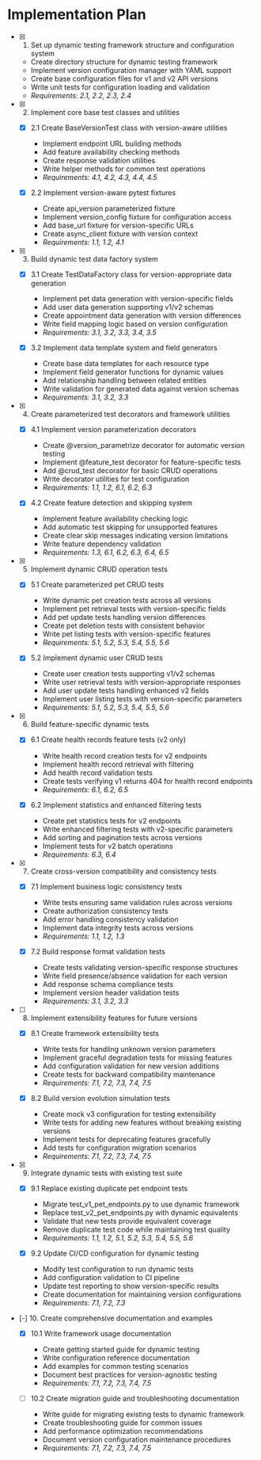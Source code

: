 # Implementation Plan

- [x] 1. Set up dynamic testing framework structure and configuration system

  - Create directory structure for dynamic testing framework
  - Implement version configuration manager with YAML support
  - Create base configuration files for v1 and v2 API versions
  - Write unit tests for configuration loading and validation
  - _Requirements: 2.1, 2.2, 2.3, 2.4_

- [x] 2. Implement core base test classes and utilities

  - [x] 2.1 Create BaseVersionTest class with version-aware utilities

    - Implement endpoint URL building methods
    - Add feature availability checking methods
    - Create response validation utilities
    - Write helper methods for common test operations
    - _Requirements: 4.1, 4.2, 4.3, 4.4, 4.5_

  - [x] 2.2 Implement version-aware pytest fixtures
    - Create api_version parameterized fixture
    - Implement version_config fixture for configuration access
    - Add base_url fixture for version-specific URLs
    - Create async_client fixture with version context
    - _Requirements: 1.1, 1.2, 4.1_

- [x] 3. Build dynamic test data factory system

  - [x] 3.1 Create TestDataFactory class for version-appropriate data generation

    - Implement pet data generation with version-specific fields
    - Add user data generation supporting v1/v2 schemas
    - Create appointment data generation with version differences
    - Write field mapping logic based on version configuration
    - _Requirements: 3.1, 3.2, 3.3, 3.4, 3.5_

  - [x] 3.2 Implement data template system and field generators
    - Create base data templates for each resource type
    - Implement field generator functions for dynamic values
    - Add relationship handling between related entities
    - Write validation for generated data against version schemas
    - _Requirements: 3.1, 3.2, 3.3_

- [x] 4. Create parameterized test decorators and framework utilities

  - [x] 4.1 Implement version parameterization decorators

    - Create @version_parametrize decorator for automatic version testing
    - Implement @feature_test decorator for feature-specific tests
    - Add @crud_test decorator for basic CRUD operations
    - Write decorator utilities for test configuration
    - _Requirements: 1.1, 1.2, 6.1, 6.2, 6.3_

  - [x] 4.2 Create feature detection and skipping system
    - Implement feature availability checking logic
    - Add automatic test skipping for unsupported features
    - Create clear skip messages indicating version limitations
    - Write feature dependency validation
    - _Requirements: 1.3, 6.1, 6.2, 6.3, 6.4, 6.5_

- [x] 5. Implement dynamic CRUD operation tests

  - [x] 5.1 Create parameterized pet CRUD tests

    - Write dynamic pet creation tests across all versions
    - Implement pet retrieval tests with version-specific fields
    - Add pet update tests handling version differences
    - Create pet deletion tests with consistent behavior
    - Write pet listing tests with version-specific features
    - _Requirements: 5.1, 5.2, 5.3, 5.4, 5.5, 5.6_

  - [x] 5.2 Implement dynamic user CRUD tests
    - Create user creation tests supporting v1/v2 schemas
    - Write user retrieval tests with version-appropriate responses
    - Add user update tests handling enhanced v2 fields
    - Implement user listing tests with version-specific parameters
    - _Requirements: 5.1, 5.2, 5.3, 5.4, 5.5, 5.6_

- [x] 6. Build feature-specific dynamic tests

  - [x] 6.1 Create health records feature tests (v2 only)

    - Write health record creation tests for v2 endpoints
    - Implement health record retrieval with filtering
    - Add health record validation tests
    - Create tests verifying v1 returns 404 for health record endpoints
    - _Requirements: 6.1, 6.2, 6.5_

  - [x] 6.2 Implement statistics and enhanced filtering tests
    - Create pet statistics tests for v2 endpoints
    - Write enhanced filtering tests with v2-specific parameters
    - Add sorting and pagination tests across versions
    - Implement tests for v2 batch operations
    - _Requirements: 6.3, 6.4_

- [x] 7. Create cross-version compatibility and consistency tests

  - [x] 7.1 Implement business logic consistency tests

    - Write tests ensuring same validation rules across versions
    - Create authorization consistency tests
    - Add error handling consistency validation
    - Implement data integrity tests across versions
    - _Requirements: 1.1, 1.2, 1.3_

  - [x] 7.2 Build response format validation tests
    - Create tests validating version-specific response structures
    - Write field presence/absence validation for each version
    - Add response schema compliance tests
    - Implement version header validation tests
    - _Requirements: 3.1, 3.2, 3.3_

- [ ] 8. Implement extensibility features for future versions

  - [x] 8.1 Create framework extensibility tests

    - Write tests for handling unknown version parameters
    - Implement graceful degradation tests for missing features
    - Add configuration validation for new version additions
    - Create tests for backward compatibility maintenance
    - _Requirements: 7.1, 7.2, 7.3, 7.4, 7.5_

  - [x] 8.2 Build version evolution simulation tests
    - Create mock v3 configuration for testing extensibility
    - Write tests for adding new features without breaking existing versions
    - Implement tests for deprecating features gracefully
    - Add tests for configuration migration scenarios
    - _Requirements: 7.1, 7.2, 7.3, 7.4, 7.5_

- [x] 9. Integrate dynamic tests with existing test suite

  - [x] 9.1 Replace existing duplicate pet endpoint tests

    - Migrate test_v1_pet_endpoints.py to use dynamic framework
    - Replace test_v2_pet_endpoints.py with dynamic equivalents
    - Validate that new tests provide equivalent coverage
    - Remove duplicate test code while maintaining test quality
    - _Requirements: 1.1, 1.2, 5.1, 5.2, 5.3, 5.4, 5.5, 5.6_

  - [x] 9.2 Update CI/CD configuration for dynamic testing
    - Modify test configuration to run dynamic tests
    - Add configuration validation to CI pipeline
    - Update test reporting to show version-specific results
    - Create documentation for maintaining version configurations
    - _Requirements: 7.1, 7.2, 7.3_

- [-] 10. Create comprehensive documentation and examples

  - [x] 10.1 Write framework usage documentation

    - Create getting started guide for dynamic testing
    - Write configuration reference documentation
    - Add examples for common testing scenarios
    - Document best practices for version-agnostic testing
    - _Requirements: 7.1, 7.2, 7.3, 7.4, 7.5_

  - [ ] 10.2 Create migration guide and troubleshooting documentation
    - Write guide for migrating existing tests to dynamic framework
    - Create troubleshooting guide for common issues
    - Add performance optimization recommendations
    - Document version configuration maintenance procedures
    - _Requirements: 7.1, 7.2, 7.3, 7.4, 7.5_
